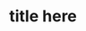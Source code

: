 ---
layout: work-template
meta: meta description here
next-piece: /piece3
prev-piece: /piece1
title: title here
type: type of project
description: problem/solution/result
img1: packaging-project-1.jpg
img2: photo
img3: other photo
---